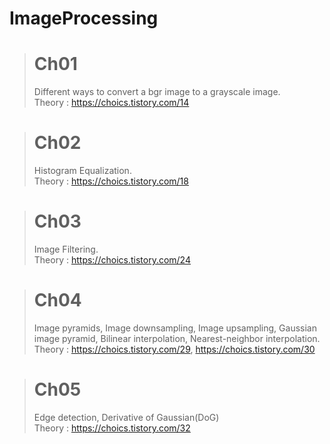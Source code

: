 # ImageProcessing
 
> # Ch01
> Different ways to convert a bgr image to a grayscale image.  
> Theory : https://choics.tistory.com/14
  
  
> # Ch02
> Histogram Equalization.   
> Theory : https://choics.tistory.com/18
  
  
> # Ch03
> Image Filtering.  
> Theory : https://choics.tistory.com/24

  
> # Ch04
> Image pyramids, Image downsampling,  Image upsampling, Gaussian image pyramid, Bilinear interpolation, Nearest-neighbor interpolation.  
> Theory : https://choics.tistory.com/29, https://choics.tistory.com/30

  
> # Ch05  
> Edge detection, Derivative of Gaussian(DoG)  
> Theory : https://choics.tistory.com/32
